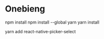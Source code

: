 # Onebieng



npm install
npm install --global yarn
yarn install



yarn add react-native-picker-select
